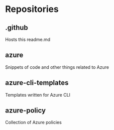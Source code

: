 # Repositories

## .github
Hosts this readme.md

## azure
Snippets of code and other things related to Azure

## azure-cli-templates
Templates written for Azure CLI

## azure-policy
Collection of Azure policies


